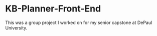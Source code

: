 # KB-Planner-Front-End
This was a group project I worked on for my senior capstone at DePaul University. 
